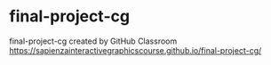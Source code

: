 # final-project-cg
final-project-cg created by GitHub Classroom
 https://sapienzainteractivegraphicscourse.github.io/final-project-cg/
